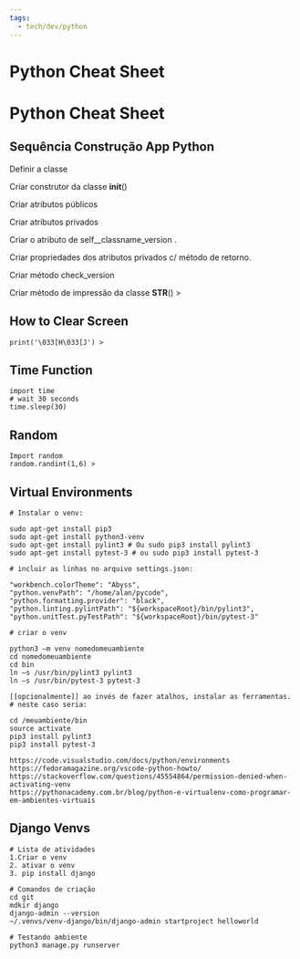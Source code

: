 ```yaml
---
tags:
  - tech/dev/python
---
```

# Python Cheat Sheet

# Python Cheat Sheet

## Sequência Construção App Python

Definir a classe

Criar construtor da classe __init__()

Criar atributos públicos

Criar atributos privados

Criar o atributo de self__classname_version .

Criar propriedades dos atributos privados c/ método de retorno.

Criar método check_version

Criar método de impressão da classe __STR__() >

## How to Clear Screen

```
print('\033[H\033[J') >

```

## Time Function

```
import time
# wait 30 seconds
time.sleep(30)

```

## Random

```
Import random
random.randint(1,6) >

```

## Virtual Environments

```
# Instalar o venv:

sudo apt-get install pip3
sudo apt-get install python3-venv
sudo apt-get install pylint3 # Ou sudo pip3 install pylint3
sudo apt-get install pytest-3 # ou sudo pip3 install pytest-3

# incluir as linhas no arquivo settings.json:

"workbench.colorTheme": "Abyss",
"python.venvPath": "/home/alan/pycode",
"python.formatting.provider": "black",
"python.linting.pylintPath": "${workspaceRoot}/bin/pylint3",
"python.unitTest.pyTestPath": "${workspaceRoot}/bin/pytest-3"

# criar o venv

python3 –m venv nomedomeuambiente
cd nomedomeuambiente
cd bin
ln –s /usr/bin/pylint3 pylint3
ln –s /usr/bin/pytest-3 pytest-3

[[opcionalmente]] ao invés de fazer atalhos, instalar as ferramentas.
# neste caso seria:

cd /meuambiente/bin
source activate
pip3 install pylint3
pip3 install pytest-3

https://code.visualstudio.com/docs/python/environments
https://fedoramagazine.org/vscode-python-howto/
https://stackoverflow.com/questions/45554864/permission-denied-when-activating-venv
https://pythonacademy.com.br/blog/python-e-virtualenv-como-programar-em-ambientes-virtuais

```

## Django Venvs

```
# Lista de atividades
1.Criar o venv
2. ativar o venv
3. pip install django

# Comandos de criação
cd git
mdkir django
django-admin --version
~/.venvs/venv-django/bin/django-admin startproject helloworld

# Testando ambiente
python3 manage.py runserver

```